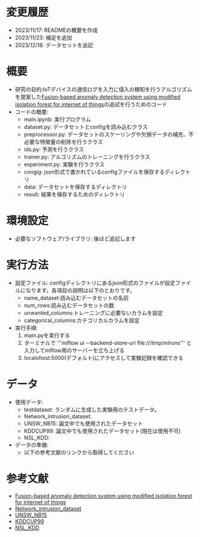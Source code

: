 # 変更履歴
- 2023/11/17: READMEの概要を作成
- 2023/11/23: 補足を追加
- 2023/12/18: データセットを追記

# 概要
- 研究の目的:IoTデバイスの通信ログを入力に侵入の検知を行うアルゴリズムを提案した[Fusion-based anomaly detection system using modified isolation forest for internet of things](https://link.springer.com/article/10.1007/s12652-022-04393-9)の追試を行うためのコード
- コードの概要:
    - main.ipynb: 実行プログラム
    - dataset.py: データセットとconfigを読み込むクラス
    - preprocessor.py: データセットのスケーリングや欠損データの補充、不必要な特徴量の削除を行うクラス
    - ids.py: 予測を行うクラス
    - trainer.py: アルゴリズムのトレーニングを行うクラス
    - experiment.py: 実験を行うクラス
    - congig: json形式で書かれているconfigファイルを保存するディレクトリ
    - data: データセットを保存するディレクトリ
    - result: 結果を保存するためのディレクトリ

# 環境設定
- 必要なソフトウェア/ライブラリ: 後ほど追記します

# 実行方法 
- 設定ファイル: configディレクトリにあるjson形式のファイルが設定ファイルになります。各項目の説明は以下のとおりです。
    - name_dataset:読み込むデータセットの名前   
    - num_rows:読み込むデータセットの数
    - unwanted_columns:トレーニングに必要ないカラムを設定
    - categorical_columns:カテゴリカルカラムを設定
- 実行手順: 
    1. main.pyを実行する
    2. ターミナルで
    '''mlflow ui --backend-store-uri file:///tmp/mlruns'''
    と入力してmlflow用のサーバーを立ち上げる
    3. localohost:5000(デフォルト)にアクセスして実験記録を確認できる 

# データ
- 使用データ:
    - testdataset: ランダムに生成した実験用のテストデータ。
    - Network_intrusion_dataset:
    - UNSW_NB15: 論文中でも使用されたデータセット 
    - KDDCUP99: 論文中でも使用されたデータセット(現在は使用不可)
    - NSL_KDD: 
- データの準備: 
    - 以下の参考文献のリンクから取得してください

# 参考文献
- [Fusion-based anomaly detection system using modified isolation forest for internet of things](https://link.springer.com/article/10.1007/s12652-022-04393-9)
- [Network_intrusion_dataset](https://sites.google.com/view/iot-network-intrusion-dataset/home)
- [UNSW_NB15](後ほど追記します)
- [KDDCUP99](https://kdd.ics.uci.edu/databases/kddcup99/kddcup99.html)
- [NSL_KDD](https://www.unb.ca/cic/datasets/nsl.html)

